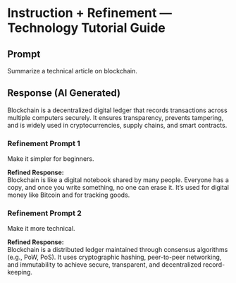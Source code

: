 # Instruction + Refinement — Technology Tutorial Guide  

## Prompt  
Summarize a technical article on blockchain.  

## Response (AI Generated)  
Blockchain is a decentralized digital ledger that records transactions across multiple computers securely. It ensures transparency, prevents tampering, and is widely used in cryptocurrencies, supply chains, and smart contracts.  

### Refinement Prompt 1  
Make it simpler for beginners.  

**Refined Response:**  
Blockchain is like a digital notebook shared by many people. Everyone has a copy, and once you write something, no one can erase it. It’s used for digital money like Bitcoin and for tracking goods.  

### Refinement Prompt 2  
Make it more technical.  

**Refined Response:**  
Blockchain is a distributed ledger maintained through consensus algorithms (e.g., PoW, PoS). It uses cryptographic hashing, peer-to-peer networking, and immutability to achieve secure, transparent, and decentralized record-keeping.  
